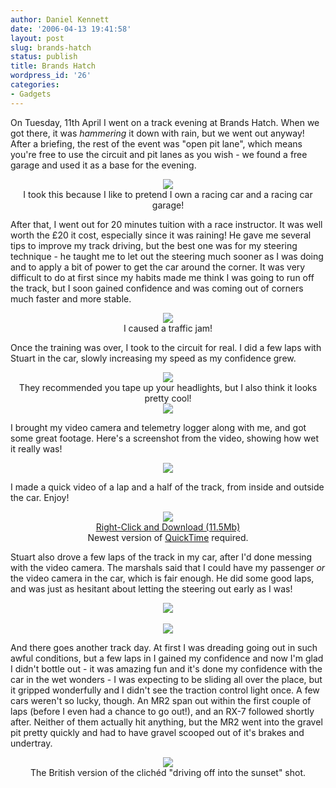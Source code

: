 ```yaml
---
author: Daniel Kennett
date: '2006-04-13 19:41:58'
layout: post
slug: brands-hatch
status: publish
title: Brands Hatch
wordpress_id: '26'
categories:
- Gadgets
---
```


On Tuesday, 11th April I went on a track evening at Brands Hatch. When we got there, it was <i>hammering</i> it down with rain, but we went out anyway! After a briefing, the rest of the event was "open pit lane", which means you're free to use the circuit and pit lanes as you wish - we found a free garage and used it as a base for the evening. 

<div align="center"><img src="http://ikennd.ac/pictures/brandshatch/garage.jpg" /><br />I took this because I like to pretend I own a racing car and a racing car garage!</div>

<!--more-->

After that, I went out for 20 minutes tuition with a race instructor. It was well worth the £20 it cost, especially since it was raining! He gave me several tips to improve my track driving, but the best one was for my steering technique - he taught me to let out the steering much sooner as I was doing and to apply a bit of power to get the car around the corner. It was very difficult to do at first since my habits made me think I was going to run off the track, but I soon gained confidence and was coming out of corners much faster and more stable. 

<div align="center"><img src="http://ikennd.ac/pictures/brandshatch/corner.jpg" /><br />I caused a traffic jam!</div>

Once the training was over, I took to the circuit for real. I did a few laps with Stuart in the car, slowly increasing my speed as my confidence grew. 

<div align="center"><img src="http://ikennd.ac/pictures/brandshatch/outside1.jpg" /><br />They recommended you tape up your headlights, but I also think it looks pretty cool!</div>

<div align="center"><img src="http://ikennd.ac/pictures/brandshatch/outside2.jpg" /></div>

I brought my video camera and telemetry logger along with me, and got some great footage. Here's a screenshot from the video, showing how wet it really was! 

 <div align="center"><img src="http://ikennd.ac/pictures/brandshatch/inside.jpg" /></div>

I made a quick video of a lap and a half of the track, from inside and outside the car. Enjoy! 

 <div align="center"><img src="http://ikennd.ac/pictures/brandshatch/bhmov.jpg" /><br /><a href="http://ikennd.ac/pictures/brandshatch/BrandsHatch.mov">Right-Click and Download (11.5Mb)</a><br />Newest version of <a href="http://www.apple.com/quicktime/download/">QuickTime</a> required.</div>


Stuart also drove a few laps of the track in my car, after I'd done messing with the video camera. The marshals said that I could have my passenger <i>or</i> the video camera in the car, which is fair enough. He did some good laps, and was just as hesitant about letting the steering out early as I was! 

<div align="center"><img src="http://ikennd.ac/pictures/brandshatch/corner2.jpg" /></div>
<br />
<div align="center"><img src="http://ikennd.ac/pictures/brandshatch/corner3.jpg" /></div>

And there goes another track day. At first I was dreading going out in such awful conditions, but a few laps in I gained my confidence and now I'm glad I didn't bottle out - it was amazing fun and it's done my confidence with the car in the wet wonders - I was expecting to be sliding all over the place, but it gripped wonderfully and I didn't see the traction control light once. A few cars weren't so lucky, though. An MR2 span out within the first couple of laps (before I even had a chance to go out!), and an RX-7 followed shortly after. Neither of them actually hit anything, but the MR2 went into the gravel pit pretty quickly and had to have gravel scooped out of it's brakes and undertray.

<div align="center"><img src="http://ikennd.ac/pictures/brandshatch/outsideback.jpg" /><br />The British version of the clichéd "driving off into the sunset" shot.</div>